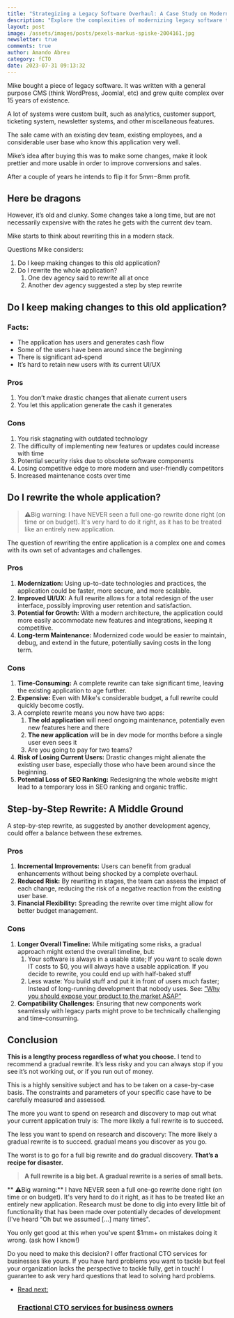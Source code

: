 ```yaml
---
title: "Strategizing a Legacy Software Overhaul: A Case Study on Modernizing and Rewriting Software"
description: "Explore the complexities of modernizing legacy software through a detailed case study. From complete rewrites to incremental updates or rebranding, this article evaluates various strategies, weighing pros and cons to guide software business owners in their decision-making. A must-read for anyone facing the challenge of updating or transforming outdated software applications."
layout: post
image: /assets/images/posts/pexels-markus-spiske-2004161.jpg
newsletter: true
comments: true
author: Amando Abreu
category: fCTO
date: 2023-07-31 09:13:32
---
```

Mike bought a piece of legacy software. It was written with a general purpose CMS (think WordPress, Joomla!, etc) and grew quite complex over 15 years of existence. 

A lot of systems were custom built, such as analytics, customer support, ticketing system, newsletter systems, and other miscellaneous features.

The sale came with an existing dev team, existing employees, and a considerable user base who know this application very well.

Mike’s idea after buying this was to make some changes, make it look prettier and more usable in order to improve conversions and sales.

After a couple of years he intends to flip it for $5mm-$8mm profit.

## Here be dragons

However, it’s old and clunky. Some changes take a long time, but are not necessarily expensive with the rates he gets with the current dev team.

Mike starts to think about rewriting this in a modern stack. 

Questions Mike considers:

1. Do I keep making changes to this old application?
2. Do I rewrite the whole application?
   1. One dev agency said to rewrite all at once
   2. Another dev agency suggested a step by step rewrite


## Do I keep making changes to this old application?

### Facts:

* The application has users and generates cash flow
* Some of the users have been around since the beginning
* There is significant ad-spend
* It’s hard to retain new users with its current UI/UX

### Pros

1. You don’t make drastic changes that alienate current users
2. You let this application generate the cash it generates

### Cons

1. You risk stagnating with outdated technology
2. The difficulty of implementing new features or updates could increase with time
3. Potential security risks due to obsolete software components
4. Losing competitive edge to more modern and user-friendly competitors
5. Increased maintenance costs over time

## Do I rewrite the whole application?

>⚠️Big warning: I have NEVER seen a full one-go rewrite done right (on time or on budget). It's very hard to do it right, as it has to be treated like an entirely new application.

The question of rewriting the entire application is a complex one and comes with its own set of advantages and challenges.

### Pros

1. **Modernization:** Using up-to-date technologies and practices, the application could be faster, more secure, and more scalable.
2. **Improved UI/UX:** A full rewrite allows for a total redesign of the user interface, possibly improving user retention and satisfaction.
3. **Potential for Growth:** With a modern architecture, the application could more easily accommodate new features and integrations, keeping it competitive.
4. **Long-term Maintenance:** Modernized code would be easier to maintain, debug, and extend in the future, potentially saving costs in the long term.


### Cons

1. **Time-Consuming:** A complete rewrite can take significant time, leaving the existing application to age further.
2. **Expensive:** Even with Mike's considerable budget, a full rewrite could quickly become costly.
3. A complete rewrite means you now have two apps:
   1. **The old application** will need ongoing maintenance, potentially even new features here and there
   2. **The new application** will be in dev mode for months before a single user even sees it
   3. Are you going to pay for two teams?
4. **Risk of Losing Current Users:** Drastic changes might alienate the existing user base, especially those who have been around since the beginning.
5. **Potential Loss of SEO Ranking:** Redesigning the whole website might lead to a temporary loss in SEO ranking and organic traffic.


## Step-by-Step Rewrite: A Middle Ground

A step-by-step rewrite, as suggested by another development agency, could offer a balance between these extremes.

### Pros

1. **Incremental Improvements:** Users can benefit from gradual enhancements without being shocked by a complete overhaul.
2. **Reduced Risk:** By rewriting in stages, the team can assess the impact of each change, reducing the risk of a negative reaction from the existing user base.
3. **Financial Flexibility:** Spreading the rewrite over time might allow for better budget management.

### Cons

1. **Longer Overall Timeline:** While mitigating some risks, a gradual approach might extend the overall timeline, but:
   1. Your software is always in a usable state; If you want to scale down IT costs to $0, you will always have a usable application. If you decide to rewrite, you could end up with half-baked stuff
   2. Less waste: You build stuff and put it in front of users much faster; Instead of long-running development that nobody uses. See: <a href="https://saasstarters.com/blog/2022-10-22-why-you-should-expose-your-product-to-the-market-asap" target="_blank">”Why you should expose your product to the market ASAP”</a>
2. **Compatibility Challenges:** Ensuring that new components work seamlessly with legacy parts might prove to be technically challenging and time-consuming.

## Conclusion 

**This is a lengthy process regardless of what you choose.** I tend to recommend a gradual rewrite. It’s less risky and you can always stop if you see it’s not working out, or if you run out of money. 

This is a highly sensitive subject and has to be taken on a case-by-case basis. The constraints and parameters of your specific case have to be carefully measured and assessed.

The more you want to spend on research and discovery to map out what your current application truly is: The more likely a full rewrite is to succeed. 

The less you want to spend on research and discovery: The more likely a gradual rewrite is to succeed. gradual means you discover as you go.

The worst is to go for a full big rewrite and do gradual discovery. **That’s a recipe for disaster.**

>**A full rewrite is a big bet. A gradual rewrite is a series of small bets.**

** ⚠️Big warning:** I have NEVER seen a full one-go rewrite done right (on time or on budget). It's very hard to do it right, as it has to be treated like an entirely new application. Research must be done to dig into every little bit of functionality that has been made over potentially decades of development (I've heard "Oh but we assumed [...] many times". 

You only get good at this when you've spent $1mm+ on mistakes doing it wrong. (ask how I know!)

Do you need to make this decision? I offer fractional CTO services for businesses like yours. If you have hard problems you want to tackle but feel your organization lacks the perspective to tackle fully, get in touch! I guarantee to ask very hard questions that lead to solving hard problems.

<ul class="listing">
    <li class="listing__li">
        <a class="listing__link block" href="/fractional-cto/">
            <div class="listing__item">
                <div class="listing__type">Read next:</div>
                <h3 class="listing__title">Fractional CTO services for business owners</h3>
            </div>
        </a>
    </li>
</ul>